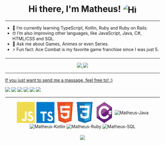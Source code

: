 ### <h1 align="center">Hi there, I'm Matheus! <img align="center" alt="Hi" height="150" style="border-radius:50px;" src="https://c.tenor.com/FvthnLepGgAAAAAC/hi-hello.gif"/></h1>

<hr></hr>

- 🌱 I’m currently learning TypeScript, Kotlin, Ruby and Ruby on Rails.
- 🤓 I’m also improving other languages, like JavaScript, Java, C#, HTML/CSS and SQL.
- 💬 Ask me about Games, Animes or even Series.
- ⚡ Fun fact: Ace Combat is my favorite game franchise since I was just 5.

<hr></hr>

<div align="center">
  <a href="https://github.com/matheusramalho017">
  <img height="180em" src="https://github-readme-stats.vercel.app/api?username=matheusramalho017&show_icons=true&theme=dark&include_all_commits=true&count_private=true"/>
  <img height="180em" src="https://github-readme-stats.vercel.app/api/top-langs/?username=matheusramalho017&layout=compact&langs_count=7&theme=dark"/>
</div>
  
<hr></hr>

<div>
<p align="left"> If you just want to send me a massage, feel free to! :) </p>

<a href="https://t.me/matheus0171"><img src="https://img.shields.io/badge/Telegram-2CA5E0?style=for-the-badge&logo=telegram&logoColor=white"></a>
<a href="https://wa.me/+55159968597494"><img src="https://img.shields.io/badge/WhatsApp-25D366?style=for-the-badge&logo=whatsapp&logoColor=white"></a>
<a href="https://www.facebook.com/math.ramalho/"><img src="https://img.shields.io/badge/Facebook-1877F2?style=for-the-badge&logo=facebook&logoColor=white"></a>
<a href="https://www.linkedin.com/in/matheusramalho01710/"><img src="https://img.shields.io/badge/LinkedIn-0077B5?style=for-the-badge&logo=linkedin&logoColor=white"></a>
<a href="https://www.reddit.com/user/Hot-Professional3320"><img src="https://img.shields.io/badge/Reddit-FF4500?style=for-the-badge&logo=reddit&logoColor=white"></a>
<a href="https://www.youtube.com/channel/UC7ytwRtRDUIwEtjjfxjrKEg"><img src="https://img.shields.io/badge/YouTube-FF0000?style=for-the-badge&logo=youtube&logoColor=white"></a>
  
</div>

<hr></hr>

<div align="center" style="display: inline_block">
  <img align="center" alt="Matheus-Js" height="70" width="60" src="https://raw.githubusercontent.com/devicons/devicon/master/icons/javascript/javascript-plain.svg">
  <img align="center" alt="Matheus-Ts" height="70" width="60" src="https://raw.githubusercontent.com/devicons/devicon/master/icons/typescript/typescript-plain.svg">
  <img align="center" alt="Matheus-HTML" height="70" width="60" src="https://raw.githubusercontent.com/devicons/devicon/master/icons/html5/html5-original.svg">
  <img align="center" alt="Matheus-CSS" height="70" width="60" src="https://raw.githubusercontent.com/devicons/devicon/master/icons/css3/css3-original.svg">
  <img align="center" alt="Matheus-Csharp" height="70" width="60" src="https://raw.githubusercontent.com/devicons/devicon/master/icons/csharp/csharp-original.svg">
  <img align="center" alt="Matheus-Java" height="70" width="60" src="https://cdn.jsdelivr.net/gh/devicons/devicon/icons/java/java-original.svg">
  <img align="center" alt="Matheus-Kotlin" height="70" width="60" src="https://cdn.jsdelivr.net/gh/devicons/devicon/icons/kotlin/kotlin-original.svg">
  <img align="center" alt="Matheus-Ruby" height="70" width="60" src="https://cdn.jsdelivr.net/gh/devicons/devicon/icons/ruby/ruby-original.svg">
  <img align="center" alt="Matheus-SQL" height="70" width="60" src="https://cdn.jsdelivr.net/gh/devicons/devicon/icons/mysql/mysql-original.svg">
  <br><br>
  <img src="https://media2.giphy.com/media/S4dkMoUiynLxu/giphy.gif" min-width="500px" max-width="400px" width="300px" align="center">
</div>

